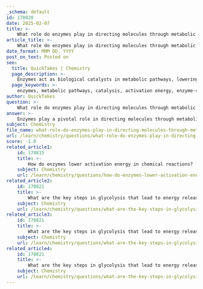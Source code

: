 ```yaml
---
_schema: default
id: 170820
date: 2025-02-07
title: >-
    What role do enzymes play in directing molecules through metabolic pathways?
article_title: >-
    What role do enzymes play in directing molecules through metabolic pathways?
date_format: MMM DD, YYYY
post_on_text: Posted on
seo:
  title: QuickTakes | Chemistry
  page_description: >-
    Enzymes act as biological catalysts in metabolic pathways, lowering activation energy, regulating reaction specificity, facilitating sequential reactions, managing energy release, and directing the flow of metabolites.
  page_keywords: >-
    enzymes, metabolic pathways, catalysis, activation energy, enzyme-substrate complexes, specificity, regulation, sequential reactions, energy management, pathway directionality
author: QuickTakes
question: >-
    What role do enzymes play in directing molecules through metabolic pathways?
answer: >-
    Enzymes play a pivotal role in directing molecules through metabolic pathways by acting as biological catalysts that facilitate biochemical reactions essential for life. Here are the key aspects of their function in metabolic pathways:\n\n1. **Catalysis and Activation Energy**: Enzymes lower the activation energy required for reactions to occur. This is crucial because many biochemical reactions would not proceed at a significant rate under physiological conditions without the presence of enzymes. By forming enzyme-substrate complexes, enzymes stabilize the transition state, making it easier for the reaction to proceed. For example, in glycolysis, the enzyme hexokinase catalyzes the phosphorylation of glucose to glucose-6-phosphate, which is the first step in the pathway that breaks down glucose to release energy.\n\n2. **Specificity and Regulation**: Each step in a metabolic pathway is typically catalyzed by a specific enzyme, allowing for precise control over the flow of metabolites. This specificity ensures that the correct products are formed at each stage of the pathway. Enzymes can also be regulated by various factors, including substrate concentration, product concentration, and the presence of inhibitors or activators, which allows cells to respond dynamically to changes in their environment.\n\n3. **Sequential Reactions**: Enzymes facilitate a series of sequential reactions in metabolic pathways. For instance, in glycolysis, a series of enzymes catalyze the conversion of glucose to pyruvate, releasing energy in the form of ATP. This stepwise process allows for the controlled release of energy, which is more efficient than a single-step reaction that would release energy all at once.\n\n4. **Energy Management**: Enzymes help manage the energy dynamics of metabolic reactions. By controlling the rate of reactions and the formation of products, enzymes ensure that energy is released in a controlled manner, which is vital for maintaining cellular function and homeostasis.\n\n5. **Pathway Directionality**: Enzymes also play a role in determining the direction of metabolic pathways. The energy difference between reactants and products, as well as the overall free energy change (ΔG) of the reactions, influences the direction in which a pathway proceeds. Enzymes can help drive reactions toward the formation of specific products, thereby directing the flow of metabolites through the pathway.\n\nIn summary, enzymes are essential for directing molecules through metabolic pathways by lowering activation energy, providing specificity and regulation, facilitating sequential reactions, managing energy release, and determining pathway directionality. Their catalytic action is vital for the efficiency of biochemical reactions, particularly in processes like glycolysis, where rapid energy release is necessary for cellular function.
subject: Chemistry
file_name: what-role-do-enzymes-play-in-directing-molecules-through-metabolic-pathways.md
url: /learn/chemistry/questions/what-role-do-enzymes-play-in-directing-molecules-through-metabolic-pathways
score: -1.0
related_article1:
    id: 170815
    title: >-
        How do enzymes lower activation energy in chemical reactions?
    subject: Chemistry
    url: /learn/chemistry/questions/how-do-enzymes-lower-activation-energy-in-chemical-reactions
related_article2:
    id: 170821
    title: >-
        What are the key steps in glycolysis that lead to energy release from glucose?
    subject: Chemistry
    url: /learn/chemistry/questions/what-are-the-key-steps-in-glycolysis-that-lead-to-energy-release-from-glucose
related_article3:
    id: 170821
    title: >-
        What are the key steps in glycolysis that lead to energy release from glucose?
    subject: Chemistry
    url: /learn/chemistry/questions/what-are-the-key-steps-in-glycolysis-that-lead-to-energy-release-from-glucose
related_article4:
    id: 170821
    title: >-
        What are the key steps in glycolysis that lead to energy release from glucose?
    subject: Chemistry
    url: /learn/chemistry/questions/what-are-the-key-steps-in-glycolysis-that-lead-to-energy-release-from-glucose
---
```


&nbsp;